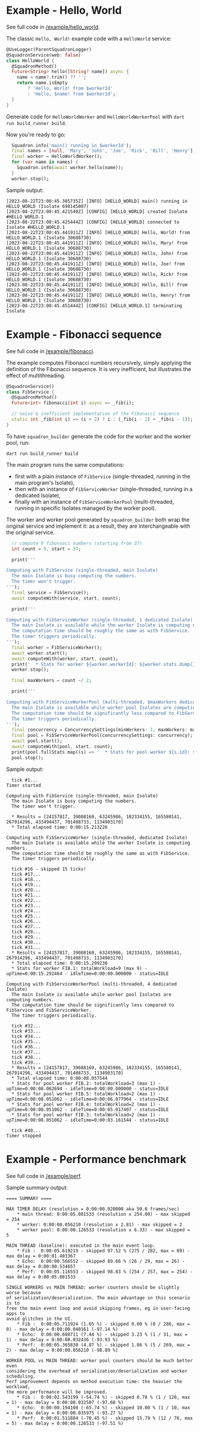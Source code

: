 # Example - Hello, World

See full code in [/example/hello_world](https://github.com/d-markey/squadron_builder/tree/main/example/hello_world).

The classic `Hello, World!` example code with a `HelloWorld` service:

```dart
@UseLogger(ParentSquadronLogger)
@SquadronService(web: false)
class HelloWorld {
  @SquadronMethod()
  Future<String> hello([String? name]) async {
    name = name?.trim() ?? '';
    return name.isEmpty
        ? 'Hello, World! from $workerId'
        : 'Hello, $name! from $workerId';
  }
}
```

Generate code for `HelloWorldWorker` and `HelloWorldWorkerPool` with `dart run build_runner build`.

Now you're ready to go:

```dart
  Squadron.info('main() running in $workerId');
  final names = [null, 'Mary', 'John', 'Joe', 'Rick', 'Bill', 'Henry'];
  final worker = HelloWorldWorker();
  for (var name in names) {
    Squadron.info(await worker.hello(name));
  }
  worker.stop();
```

Sample output:

```
[2023-08-22T23:00:45.385735Z] [INFO] [HELLO_WORLD] main() running in HELLO_WORLD (Isolate 698145007)
[2023-08-22T23:00:45.421540Z] [CONFIG] [HELLO_WORLD] created Isolate #HELLO_WORLD.1
[2023-08-22T23:00:45.425444Z] [CONFIG] [HELLO_WORLD] connected to Isolate #HELLO_WORLD.1
[2023-08-22T23:00:45.441911Z] [INFO] [HELLO_WORLD] Hello, World! from HELLO_WORLD.1 (Isolate 30688730)
[2023-08-22T23:00:45.441911Z] [INFO] [HELLO_WORLD] Hello, Mary! from HELLO_WORLD.1 (Isolate 30688730)
[2023-08-22T23:00:45.441911Z] [INFO] [HELLO_WORLD] Hello, John! from HELLO_WORLD.1 (Isolate 30688730)
[2023-08-22T23:00:45.441911Z] [INFO] [HELLO_WORLD] Hello, Joe! from HELLO_WORLD.1 (Isolate 30688730)
[2023-08-22T23:00:45.441911Z] [INFO] [HELLO_WORLD] Hello, Rick! from HELLO_WORLD.1 (Isolate 30688730)
[2023-08-22T23:00:45.441911Z] [INFO] [HELLO_WORLD] Hello, Bill! from HELLO_WORLD.1 (Isolate 30688730)
[2023-08-22T23:00:45.441911Z] [INFO] [HELLO_WORLD] Hello, Henry! from HELLO_WORLD.1 (Isolate 30688730)
[2023-08-22T23:00:45.451444Z] [CONFIG] [HELLO_WORLD.1] terminating Isolate
```

# Example - Fibonacci sequence

See full code in [/example/fibonacci](https://github.com/d-markey/squadron_builder/tree/main/example/fibonacci).

The example computes Fibonacci numbers recursively, simply applying the definition of the Fibonacci sequence. It is very inefficient, but illustrates the effect of multithreading.

```dart
@SquadronService()
class FibService {
  @SquadronMethod()
  Future<int> fibonacci(int i) async => _fib(i);

  // naive & inefficient implementation of the Fibonacci sequence
  static int _fib(int i) => (i < 2) ? i : (_fib(i - 2) + _fib(i - 1));
}
```

To have `squadron_builder` generate the code for the worker and the worker pool, run:

```
dart run build_runner build
```

The main program runs the same computations:
* first with a plain instance of `FibService` (single-threaded, running in the main program's Isolate),
* then with an instance of `FibServiceWorker` (single-threaded, running in a dedicated Isolate),
* finally with an instance of `FibServiceWorkerPool` (multi-threaded, running in specific Isolates managed by the worker pool).

The worker and worker pool generated by `squadron_builder` both wrap the original service and implement it: as a result, they are interchangeable with the original service.

```dart
  // compute 9 fibonnaci numbers (starting from 37)
  int count = 9, start = 37;

  print('''

Computing with FibService (single-threaded, main Isolate)
  The main Isolate is busy computing the numbers.
  The timer won't trigger.
''');
  final service = FibService();
  await computeWith(service, start, count);

  print('''

Computing with FibServiceWorker (single-threaded, 1 dedicated Isolate)
  The main Isolate is available while the worker Isolate is computing numbers.
  The computation time should be roughly the same as with FibService.
  The timer triggers periodically.
''');
  final worker = FibServiceWorker();
  await worker.start();
  await computeWith(worker, start, count);
  print('  * Stats for worker ${worker.workerId}: ${worker.stats.dump()}');
  worker.stop();

  final maxWorkers = count ~/ 2;

  print('''

Computing with FibServiceWorkerPool (multi-threaded, $maxWorkers dedicated Isolate)
  The main Isolate is available while worker pool Isolates are computing numbers.
  The computation time should be significantly less compared to FibService and FibServiceWorker.
  The timer triggers periodically.
''');
  final concurrency = ConcurrencySettings(minWorkers: 1, maxWorkers: maxWorkers, maxParallel: 1);
  final pool = FibServiceWorkerPool(concurrencySettings: concurrency);
  await pool.start();
  await computeWith(pool, start, count);
  print(pool.fullStats.map((s) => '  * Stats for pool worker ${s.id}: ${s.dump()}').join('\n'));
  pool.stop();
```

Sample output:

```
  tick #1...
Timer started

Computing with FibService (single-threaded, main Isolate)
  The main Isolate is busy computing the numbers.
  The timer won't trigger.

  * Results = [24157817, 39088169, 63245986, 102334155, 165580141, 267914296, 433494437, 701408733, 1134903170]
  * Total elapsed time: 0:00:15.213226

Computing with FibServiceWorker (single-threaded, dedicated Isolate)
  The main Isolate is available while the worker Isolate is computing numbers.
  The computation time should be roughly the same as with FibService.
  The timer triggers periodically.

  tick #16 - skipped 15 ticks!
  tick #17...
  tick #18...
  tick #19...
  tick #20...
  tick #21...
  tick #22...
  tick #23...
  tick #24...
  tick #25...
  tick #26...
  tick #27...
  tick #28...
  tick #29...
  tick #30...
  tick #31...
  * Results = [24157817, 39088169, 63245986, 102334155, 165580141, 267914296, 433494437, 701408733, 1134903170]
  * Total elapsed time: 0:00:15.299236
  * Stats for worker FIB.1: totalWorkload=9 (max 9) - upTime=0:00:15.292464 - idleTime=0:00:00.000000 - status=IDLE

Computing with FibServiceWorkerPool (multi-threaded, 4 dedicated Isolate)
  The main Isolate is available while worker pool Isolates are computing numbers.
  The computation time should be significantly less compared to FibService and FibServiceWorker.
  The timer triggers periodically.

  tick #32...
  tick #33...
  tick #34...
  tick #35...
  tick #36...
  tick #37...
  tick #38...
  tick #39...
  * Results = [24157817, 39088169, 63245986, 102334155, 165580141, 267914296, 433494437, 701408733, 1134903170]
  * Total elapsed time: 0:00:08.057544
  * Stats for pool worker FIB.2: totalWorkload=3 (max 1) - upTime=0:00:08.062694 - idleTime=0:00:00.000000 - status=IDLE
  * Stats for pool worker FIB.5: totalWorkload=2 (max 1) - upTime=0:00:08.051062 - idleTime=0:00:06.077964 - status=IDLE
  * Stats for pool worker FIB.4: totalWorkload=2 (max 1) - upTime=0:00:08.051062 - idleTime=0:00:05.017407 - status=IDLE
  * Stats for pool worker FIB.3: totalWorkload=2 (max 1) - upTime=0:00:08.051062 - idleTime=0:00:03.161544 - status=IDLE

  tick #40...
Timer stopped
```

# Example - Performance benchmark

See full code in [/example/perf](https://github.com/d-markey/squadron_builder/tree/main/example/perf).

Sample summary output:

```
==== SUMMARY ====

MAX TIMER DELAY (resolution = 0:00:00.020000 aka 50.0 frames/sec)
    * main thread: 0:00:05.081533 (resolution x 254.08) - max skipped = 254
    * worker: 0:00:00.056210 (resolution x 2.81) - max skipped = 2
    * worker pool: 0:00:00.126533 (resolution x 6.33) - max skipped = 5

MAIN THREAD (baseline): executed in the main event loop.
    * Fib :  0:00:05.619219 - skipped 97.52 % (275 / 282, max = 69) - max delay = 0:00:01.403367
    * Echo:  0:00:00.566552 - skipped 89.66 % (26 / 29, max = 26) - max delay = 0:00:00.534657
    * Perf:  0:00:05.116553 - skipped 98.83 % (254 / 257, max = 254) - max delay = 0:00:05.081533

SINGLE WORKERS vs MAIN THREAD: worker counters should be slightly worse because
of serialization/deserialization. The main advantage in this scenario is to
free the main event loop and avoid skipping frames, eg in user-facing apps to
avoid glitches in the UI.
    * Fib :  0:00:05.711924 (1.65 %) - skipped 0.00 % (0 / 286, max = 0) - max delay = 0:00:00.040161 (-97.14 %)
    * Echo:  0:00:00.608711 (7.44 %) - skipped 3.23 % (1 / 31, max = 1) - max delay = 0:00:00.032436 (-93.93 %)
    * Perf:  0:00:05.365830 (4.87 %) - skipped 1.86 % (5 / 269, max = 2) - max delay = 0:00:00.056210 (-98.89 %)

WORKER POOL vs MAIN THREAD: worker pool counters should be much better even
considering the overhead of serialization/deserialization and worker scheduling.
Perf improvement depends on method execution time: the heavier the workload,
the more performance will be improved.
    * Fib :  0:00:02.543199 (-54.74 %) - skipped 0.78 % (1 / 128, max = 1) - max delay = 0:00:00.032507 (-97.68 %)
    * Echo:  0:00:00.194108 (-65.74 %) - skipped 10.00 % (1 / 10, max = 1) - max delay = 0:00:00.035975 (-93.27 %)
    * Perf:  0:00:01.511884 (-70.45 %) - skipped 15.79 % (12 / 76, max = 5) - max delay = 0:00:00.126533 (-97.51 %)
```
